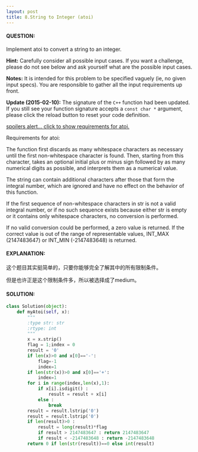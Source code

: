 ```yaml
---
layout: post
title: 8.String to Integer (atoi)
---
```


#### QUESTION:

Implement atoi to convert a string to an integer.

**Hint:** Carefully consider all possible input cases. If you want a challenge, please do not see below and ask yourself what are the possible input cases.

**Notes:** It is intended for this problem to be specified vaguely (ie, no given input specs). You are responsible to gather all the input requirements up front.

**Update (2015-02-10):**
The signature of the `C++` function had been updated. If you still see your function signature accepts a `const char *` argument, please click the reload button  to reset your code definition.

[spoilers alert... click to show requirements for atoi.](https://leetcode.com/problems/string-to-integer-atoi/description/#)

Requirements for atoi:

The function first discards as many whitespace characters as necessary until the first non-whitespace character is found. Then, starting from this character, takes an optional initial plus or minus sign followed by as many numerical digits as possible, and interprets them as a numerical value.

The string can contain additional characters after those that form the integral number, which are ignored and have no effect on the behavior of this function.

If the first sequence of non-whitespace characters in str is not a valid integral number, or if no such sequence exists because either str is empty or it contains only whitespace characters, no conversion is performed.

If no valid conversion could be performed, a zero value is returned. If the correct value is out of the range of representable values, INT_MAX (2147483647) or INT_MIN (-2147483648) is returned.

#### EXPLANATION:

这个题目其实挺简单的，只要你能够完全了解其中的所有限制条件。

但是也许正是这个限制条件多，所以被选择成了medium。

#### SOLUTION:

```python
class Solution(object):
    def myAtoi(self, x):
        """
        :type str: str
        :rtype: int
        """
        x = x.strip()
        flag = 1;index = 0
        result = '0'
        if len(x)>0 and x[0]=='-':
            flag=-1
            index=1
        if len(str(x))>0 and x[0]=='+':
            index=1
        for i in range(index,len(x),1):
            if x[i].isdigit() :
                result = result + x[i]
            else :
                break
        result = result.lstrip('0')
        result = result.lstrip('0')
        if len(result)>0 :
            result = long(result)*flag
            if result > 2147483647 : return 2147483647
            if result < -2147483648 : return -2147483648
        return 0 if len(str(result))==0 else int(result)

```




